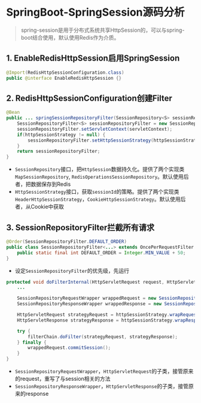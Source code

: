 # SpringBoot-SpringSession源码分析

> spring-session是用于分布式系统共享HttpSession的，可以与spring-boot结合使用，默认使用Redis作为介质。

## 1. EnableRedisHttpSession启用SpringSession

```java
@Import(RedisHttpSessionConfiguration.class)
public @interface EnableRedisHttpSession {}
```

## 2. RedisHttpSessionConfiguration创建Filter

```java
@Bean
public ... springSessionRepositoryFilter(SessionRepository<S> sessionRepository, ...) {
	SessionRepositoryFilter<S> sessionRepositoryFilter = new SessionRepositoryFilter<S>(sessionRepository);
	sessionRepositoryFilter.setServletContext(servletContext);
	if(httpSessionStrategy != null) {
		sessionRepositoryFilter.setHttpSessionStrategy(httpSessionStrategy);
	}
	return sessionRepositoryFilter;
}
```

- `SessionRepository`接口，把`HttpSession`数据持久化。提供了两个实现类`MapSessionRepository`, `RedisOperationsSessionRepository`。默认使用后者，把数据保存到Redis
- `HttpSessionStrategy`接口，获取`sessionId`的策略。提供了两个实现类`HeaderHttpSessionStrategy`，`CookieHttpSessionStrategy`。默认使用后者，从Cookie中获取

## 3. SessionRepositoryFilter拦截所有请求

```java
@Order(SessionRepositoryFilter.DEFAULT_ORDER)
public class SessionRepositoryFilter<...> extends OncePerRequestFilter {
	public static final int DEFAULT_ORDER = Integer.MIN_VALUE + 50;
}
```

- 设定`SessionRepositoryFilter`的优先级，先运行

```java
protected void doFilterInternal(HttpServletRequest request, HttpServletResponse response, FilterChain filterChain) ... {
	...

	SessionRepositoryRequestWrapper wrappedRequest = new SessionRepositoryRequestWrapper(request, response, servletContext);
	SessionRepositoryResponseWrapper wrappedResponse = new SessionRepositoryResponseWrapper(wrappedRequest,response);

	HttpServletRequest strategyRequest = httpSessionStrategy.wrapRequest(wrappedRequest, wrappedResponse);
	HttpServletResponse strategyResponse = httpSessionStrategy.wrapResponse(wrappedRequest, wrappedResponse);

	try {
		filterChain.doFilter(strategyRequest, strategyResponse);
	} finally {
		wrappedRequest.commitSession();
	}
}
```

- `SessionRepositoryRequestWrapper`，`HttpServletRequest`的子类，接管原来的request，重写了与session相关的方法
- `SessionRepositoryResponseWrapper`，`HttpServletResponse`的子类，接管原来的response